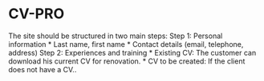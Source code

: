# CV-PRO
The site should be structured in two main steps: Step 1: Personal information * Last name, first name * Contact details (email, telephone, address) Step 2: Experiences and training * Existing CV: The customer can download his current CV for renovation. * CV to be created: If the client does not have a CV..
